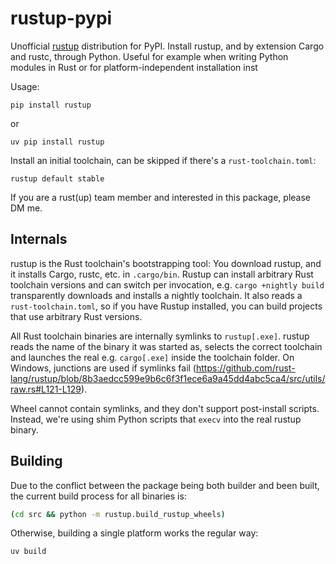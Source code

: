 # rustup-pypi

Unofficial [rustup](https://rustup.rs/) distribution for PyPI. Install rustup, and by extension Cargo and rustc, through
Python. Useful for example when writing Python modules in Rust or for platform-independent installation inst

Usage:

```shell
pip install rustup
```

or

```shell
uv pip install rustup
```

Install an initial toolchain, can be skipped if there's a `rust-toolchain.toml`:

```shell
rustup default stable
```

If you are a rust(up) team member and interested in this package, please DM me.

## Internals

rustup is the Rust toolchain's bootstrapping tool: You download rustup, and it installs Cargo, rustc, etc. in
`.cargo/bin`. Rustup can install arbitrary Rust toolchain versions and can switch per invocation, e.g.
`cargo +nightly build` transparently downloads and installs a nightly toolchain. It also reads a `rust-toolchain.toml`,
so if you have Rustup installed, you can build projects that use arbitrary Rust versions.

All Rust toolchain binaries are internally symlinks to `rustup[.exe]`. rustup reads the name of the binary it was
started as, selects the correct toolchain and launches the real e.g. `cargo[.exe]` inside the toolchain folder. On
Windows, junctions are used if symlinks fail
(https://github.com/rust-lang/rustup/blob/8b3aedcc599e9b6c6f3f1ece6a9a45dd4abc5ca4/src/utils/raw.rs#L121-L129).

Wheel cannot contain symlinks, and they don't support post-install scripts. Instead, we're using shim Python scripts
that `execv` into the real rustup binary.

## Building

Due to the conflict between the package being both builder and been built, the current build process for all binaries
is:

```bash
(cd src && python -m rustup.build_rustup_wheels)
```

Otherwise, building a single platform works the regular way:

```bash
uv build
```
